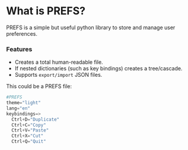 # What is PREFS?

PREFS is a simple but useful python library to store and manage user preferences.

### Features

-   Creates a total human-readable file.
-   If nested dictionaries (such as key bindings) creates a tree/cascade.
-   Supports `export/import` JSON files.

This could be a PREFS file:

```python
#PREFS
theme="light"
lang="en"
keybindings=>
  Ctrl+D="Duplicate"
  Ctrl+C="Copy"
  Ctrl+V="Paste"
  Ctrl+X="Cut"
  Ctrl+Q="Quit"
```